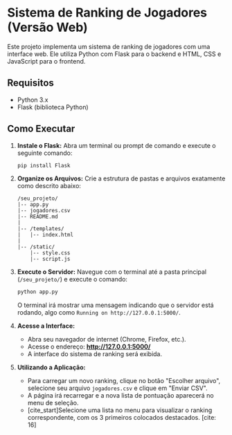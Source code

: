 # Sistema de Ranking de Jogadores (Versão Web)

Este projeto implementa um sistema de ranking de jogadores com uma interface web. Ele utiliza Python com Flask para o backend e HTML, CSS e JavaScript para o frontend.

## Requisitos

- Python 3.x
- Flask (biblioteca Python)

## Como Executar

1.  **Instale o Flask:**
    Abra um terminal ou prompt de comando e execute o seguinte comando:
    ```bash
    pip install Flask
    ```

2.  **Organize os Arquivos:**
    Crie a estrutura de pastas e arquivos exatamente como descrito abaixo:
    ```
    /seu_projeto/
    |-- app.py
    |-- jogadores.csv
    |-- README.md
    |
    |-- /templates/
    |   |-- index.html
    |
    |-- /static/
        |-- style.css
        |-- script.js
    ```

3.  **Execute o Servidor:**
    Navegue com o terminal até a pasta principal (`/seu_projeto/`) e execute o comando:
    ```bash
    python app.py
    ```
    O terminal irá mostrar uma mensagem indicando que o servidor está rodando, algo como `Running on http://127.0.0.1:5000/`.

4.  **Acesse a Interface:**
    - Abra seu navegador de internet (Chrome, Firefox, etc.).
    - Acesse o endereço: **http://127.0.0.1:5000/**
    - A interface do sistema de ranking será exibida.

5.  **Utilizando a Aplicação:**
    - Para carregar um novo ranking, clique no botão "Escolher arquivo", selecione seu arquivo `jogadores.csv` e clique em "Enviar CSV".
    - A página irá recarregar e a nova lista de pontuação aparecerá no menu de seleção.
    - [cite_start]Selecione uma lista no menu para visualizar o ranking correspondente, com os 3 primeiros colocados destacados. [cite: 16]
